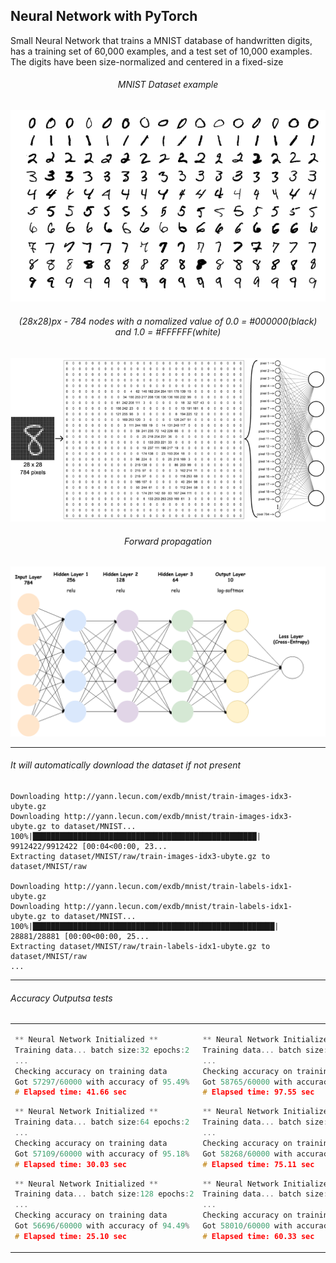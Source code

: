 ## Neural Network with PyTorch

Small Neural Network that trains a MNIST database of handwritten digits, has a training set of 60,000 examples, and a test set of 10,000 examples. The digits have been size-normalized and centered in a fixed-size 

<center>

###### MNIST Dataset example
<img src="images/MNIST_examples.png" max-width="720"/>

###### (28x28)px - 784 nodes with a nomalized value of 0.0 = #000000(black) and 1.0 = #FFFFFF(white)
<img src="images/input_layer.png" width="720"/>

###### Forward propagation
<img src="images/layers.png" width="720"/>

</center>

---

###### It will automatically download the dataset if not present

```
Downloading http://yann.lecun.com/exdb/mnist/train-images-idx3-ubyte.gz
Downloading http://yann.lecun.com/exdb/mnist/train-images-idx3-ubyte.gz to dataset/MNIST...
100%|██████████████████████████████████████████████████| 9912422/9912422 [00:04<00:00, 23...
Extracting dataset/MNIST/raw/train-images-idx3-ubyte.gz to dataset/MNIST/raw

Downloading http://yann.lecun.com/exdb/mnist/train-labels-idx1-ubyte.gz
Downloading http://yann.lecun.com/exdb/mnist/train-labels-idx1-ubyte.gz to dataset/MNIST...
100%|██████████████████████████████████████████████████████| 28881/28881 [00:00<00:00, 25...
Extracting dataset/MNIST/raw/train-labels-idx1-ubyte.gz to dataset/MNIST/raw
...
```

---
###### Accuracy Outputsa tests

<Table><td>

```c++
** Neural Network Initialized **
Training data... batch size:32 epochs:2
...
Checking accuracy on training data 
Got 57297/60000 with accuracy of 95.49% 
# Elapsed time: 41.66 sec
```
```c++
** Neural Network Initialized ** 
Training data... batch size:64 epochs:2
...
Checking accuracy on training data 
Got 57109/60000 with accuracy of 95.18% 
# Elapsed time: 30.03 sec
```
```c++
** Neural Network Initialized ** 
Training data... batch size:128 epochs:2
...
Checking accuracy on training data 
Got 56696/60000 with accuracy of 94.49% 
# Elapsed time: 25.10 sec
```
</td><td>

```c++
** Neural Network Initialized ** 
Training data... batch size:32 epochs:5
...
Checking accuracy on training data 
Got 58765/60000 with accuracy of 97.94% 
# Elapsed time: 97.55 sec
```
```c++
** Neural Network Initialized ** 
Training data... batch size:64 epochs:5
...
Checking accuracy on training data 
Got 58268/60000 with accuracy of 97.11% 
# Elapsed time: 75.11 sec
```
```c++
** Neural Network Initialized ** 
Training data... batch size:128 epochs:5
...
Checking accuracy on training data 
Got 58010/60000 with accuracy of 96.68% 
# Elapsed time: 60.33 sec
```
</td></Table>